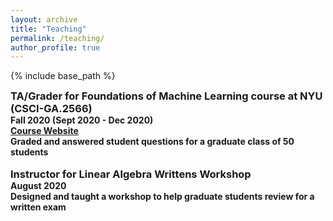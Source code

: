 ```yaml
---
layout: archive
title: "Teaching"
permalink: /teaching/
author_profile: true
---
```


<style type='text/css'>
h2, h3, h4, h5, h6 {margin: 0;}
.br {display: block; margin-bottom: 0em; margin: 0;} 
</style>

{% include base_path %}

### TA/Grader for Foundations of Machine Learning course at NYU (CSCI-GA.2566)
#### Fall 2020 (Sept 2020 - Dec 2020)
#### [Course Website](https://cs.nyu.edu/~mohri/ml20/)
####  Graded and answered student questions for a graduate class of 50 students
<br/>

### Instructor for Linear Algebra Writtens Workshop
#### August 2020
#### Designed and taught a workshop to help graduate students review for a written exam
<br/>


